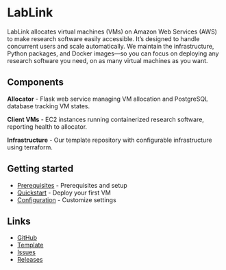 # LabLink

LabLink allocates virtual machines (VMs) on Amazon Web Services (AWS) to make research software easily accessible. It’s designed to handle concurrent users and scale automatically. We maintain the infrastructure, Python packages, and Docker images—so you can focus on deploying any research software you need, on as many virtual machines as you want.

## Components

**Allocator** - Flask web service managing VM allocation and PostgreSQL database tracking VM states.

**Client VMs** - EC2 instances running containerized research software, reporting health to allocator.

**Infrastructure** - Our template repository with configurable infrastructure using terraform.

## Getting started

- [Prerequisites](prerequisites.md) - Prerequisites and setup
- [Quickstart](quickstart.md) - Deploy your first VM
- [Configuration](configuration.md) - Customize settings

## Links

- [GitHub](https://github.com/talmolab/lablink)
- [Template](https://github.com/talmolab/lablink-template)
- [Issues](https://github.com/talmolab/lablink/issues)
- [Releases](https://github.com/talmolab/lablink/releases)